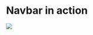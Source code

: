 # Navbar in action

![](https://cloud.githubusercontent.com/assets/9032537/20860039/e9cd7d30-b994-11e6-8bdd-bca75fd48a7c.PNG)